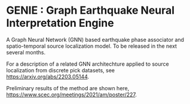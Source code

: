 # GENIE : Graph Earthquake Neural Interpretation Engine

A Graph Neural Network (GNN) based earthquake phase associator and spatio-temporal source localization model. To be released in the next several months.

For a description of a related GNN architechture applied to source localization from discrete pick datasets, see https://arxiv.org/abs/2203.05144.

Preliminary results of the method are shown here, https://www.scec.org/meetings/2021/am/poster/227.
